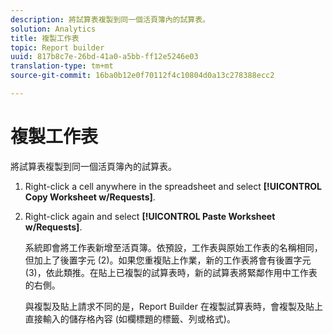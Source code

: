 ```yaml
---
description: 將試算表複製到同一個活頁簿內的試算表。
solution: Analytics
title: 複製工作表
topic: Report builder
uuid: 817b8c7e-26bd-41a0-a5bb-ff12e5246e03
translation-type: tm+mt
source-git-commit: 16ba0b12e0f70112f4c10804d0a13c278388ecc2

---
```



# 複製工作表

將試算表複製到同一個活頁簿內的試算表。

1. Right-click a cell anywhere in the spreadsheet and select **[!UICONTROL Copy Worksheet w/Requests]**.
1. Right-click again and select **[!UICONTROL Paste Worksheet w/Requests]**.

   系統即會將工作表新增至活頁簿。依預設，工作表與原始工作表的名稱相同，但加上了後置字元 (2)。如果您重複貼上作業，新的工作表將會有後置字元 (3)，依此類推。在貼上已複製的試算表時，新的試算表將緊鄰作用中工作表的右側。

   與複製及貼上請求不同的是，Report Builder 在複製試算表時，會複製及貼上直接輸入的儲存格內容 (如欄標題的標籤、列或格式)。
